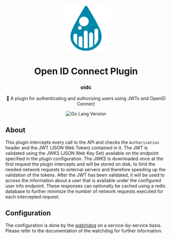 <div align="center">
<img height="150px" src="https://raw.githubusercontent.com/wisdom-oss/brand/main/svg/standalone_color.svg">
<h1>Open ID Connect Plugin</h1>
<h3>oidc</h3>
<p>🧩 A plugin for authenticating and authorizing users using JWTs and OpenID Connect</p>
<img src="https://img.shields.io/github/go-mod/go-version/wisdom-oss/api-gateway?style=for-the-badge&filename=/plugins/oidc/go.mod" alt="Go Lang Version"/>
</div>

## About
This plugin intercepts every call to the API and checks the `Authorization`
header and the JWT (JSON Web Token) contained in it.
The JWT is validated using the JWKS (JSON Web Key Set) available on the endpoint
specified in the plugin configuration.
The JWKS is downloaded once at the first request the plugin intercepts and will
be stored on disk, to limit the needed network requests to external servers and
therefore speeding up the validation of the tokens.
After the JWT has been validated, it will be used to access the information
about a user that is available under the configured user info endpoint.
These responses can optionally be cached using a redis database to further
minimize the number of network requests executed for each intercepted request.

## Configuration
The configuration is done by the 
[watchdog](https://github.com/wisdom-oss/watchdog) on a service-by-service
basis.
Please refer to the documentation of the watchdog for further information.
